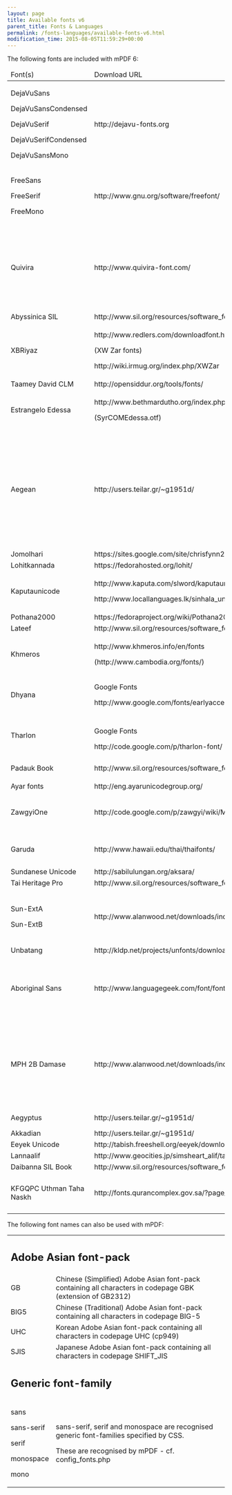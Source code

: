 ```yaml
---
layout: page
title: Available fonts v6
parent_title: Fonts & Languages
permalink: /fonts-languages/available-fonts-v6.html
modification_time: 2015-08-05T11:59:29+00:00
---
```


<p>The following fonts are included with mPDF 6:</p>
<table class="table"> <thead>
<tr>
<td>Font(s)</td>
<td>Download URL</td>
<td>Copyright / License

</td>
<td>Coverage</td>
</tr>
</thead> <tbody>
<tr>
<td>
<p>DejaVuSans</p>
<p>DejaVuSansCondensed</p>
<p>DejaVuSerif</p>
<p>DejaVuSerifCondensed</p>
<p>DejaVuSansMono</p>
</td>
<td>http://dejavu-fonts.org</td>
<td>
<p>© Bitstream</p>
<p>http://dejavu-fonts.org/wiki/License</p>
</td>
<td>[Numerous]</td>
</tr>
<tr>
<td>
<p>FreeSans</p>
<p>FreeSerif</p>
<p>FreeMono</p>
</td>
<td>http://www.gnu.org/software/freefont/</td>
<td>
<p>GNU GPL v3</p>
</td>
<td>
<p>[Numerous incl. Indic]</p>
</td>
</tr>
<tr>
<td>Quivira</td>
<td>http://www.quivira-font.com/</td>
<td>
<p><i><span>free for any use</span></i></p>
</td>
<td>
<p>Coptic</p>
<p>Buhid</p>
<p>Tagalog</p>
<p>Tagbanwa</p>
<p>Lisu</p>
</td>
</tr>
<tr>
<td>Abyssinica SIL</td>
<td>http://www.sil.org/resources/software_fonts/abyssinica-sil</td>
<td><a href="http://scripts.sil.org/ofl" target="_blank">SIL Open Font License</a></td>
<td>Ethiopic</td>
</tr>
<tr>
<td>XBRiyaz</td>
<td>
<p>http://www.redlers.com/downloadfont.html</p>
<p>(<span>XW Zar fonts)</span></p>
<p><span>http://wiki.irmug.org/index.php/XWZar</span></p>
</td>
<td><a href="http://scripts.sil.org/ofl" target="_blank">SIL Open Font License</a></td>
<td>Arabic</td>
</tr>
<tr>
<td>Taamey David CLM

</td>
<td>http://opensiddur.org/tools/fonts/</td>
<td>GNU GPL 2 

</td>
<td>Hebrew</td>
</tr>
<tr>
<td>
<p>Estrangelo Edessa</p>
</td>
<td>
<p>http://www.bethmardutho.org/index.php/resources/fonts.html</p>
<p>(SyrCOMEdessa.otf)</p>
</td>
<td>Adapted licence (free to use/share)

</td>
<td>Syriac</td>
</tr>
<tr>
<td>Aegean</td>
<td>http://users.teilar.gr/~g1951d/</td>
<td><i><span>free for any use</span></i></td>
<td>
<p>Carian</p>
<p>Lycian</p>
<p>Lydian</p>
<p>Phoenecian</p>
<p>Ugaritic</p>
<p>Linear B</p>
<p>Old Italic</p>
</td>
</tr>
<tr>
<td>Jomolhari</td>
<td>https://sites.google.com/site/chrisfynn2/home/fonts/jomolhari</td>
<td><a href="http://scripts.sil.org/ofl" target="_blank">SIL Open Font License</a></td>
<td>Tibetan</td>
</tr>
<tr>
<td>Lohitkannada</td>
<td>https://fedorahosted.org/lohit/ 

</td>
<td><a href="http://scripts.sil.org/ofl" target="_blank">SIL Open Font License</a> 

</td>
<td>Kannada</td>
</tr>
<tr>
<td>Kaputaunicode</td>
<td>
<p>http://www.kaputa.com/slword/kaputaunicode.htm</p>
<p>http://www.locallanguages.lk/sinhala_unicode_converters</p>
</td>
<td>
<p>Free</p>
<p>Sri Lanka Web Community Center</p>
</td>
<td>Sinhala</td>
</tr>
<tr>
<td>Pothana2000</td>
<td>https://fedoraproject.org/wiki/Pothana2000_fonts</td>
<td>GNU GPL v2+</td>
<td>Telugu</td>
</tr>
<tr>
<td>Lateef</td>
<td>http://www.sil.org/resources/software_fonts/lateef</td>
<td><a href="http://scripts.sil.org/ofl" target="_blank">SIL Open Font License</a></td>
<td>Sindhi</td>
</tr>
<tr>
<td>Khmeros</td>
<td>
<p>http://www.khmeros.info/en/fonts</p>
<p>(http://www.cambodia.org/fonts/)</p>
</td>
<td>LGPL Licence

</td>
<td>Khmer</td>
</tr>
<tr>
<td>Dhyana</td>
<td>
<p>Google Fonts</p>
<p>http://www.google.com/fonts/earlyaccess</p>
</td>
<td><a href="http://scripts.sil.org/ofl" target="_blank">SIL Open Font License</a> 

</td>
<td>Lao</td>
</tr>
<tr>
<td>Tharlon</td>
<td>
<p>Google Fonts</p>
http://code.google.com/p/tharlon-font/</td>
<td><a href="http://scripts.sil.org/ofl" target="_blank">SIL Open Font License</a></td>
<td>
<p>Myanmar</p>
<p>Tai Le</p>
</td>
</tr>
<tr>
<td>Padauk Book

</td>
<td>http://www.sil.org/resources/software_fonts/padauk</td>
<td><a href="http://scripts.sil.org/ofl" target="_blank">SIL Open Font License</a></td>
<td>
<p>Myanmar</p>
</td>
</tr>
<tr>
<td>Ayar fonts</td>
<td>http://eng.ayarunicodegroup.org/</td>
<td><a href="http://scripts.sil.org/ofl" target="_blank">SIL Open Font License</a> 

</td>
<td>Myanmar</td>
</tr>
<tr>
<td>ZawgyiOne</td>
<td>http://code.google.com/p/zawgyi/wiki/MyanmarFontDownload</td>
<td>
<p>Freely available.</p>
<p>No licence information available</p>
</td>
<td>
<p>Myanmar</p>
</td>
</tr>
<tr>
<td>
<p>Garuda</p>
</td>
<td>http://www.hawaii.edu/thai/thaifonts/</td>
<td>
<p>Freely available.</p>
No licence information available</td>
<td>Thai</td>
</tr>
<tr>
<td>Sundanese Unicode</td>
<td>http://sabilulungan.org/aksara/</td>
<td>GNU GPL

</td>
<td>Sundanese</td>
</tr>
<tr>
<td>Tai Heritage Pro</td>
<td>http://www.sil.org/resources/software_fonts/tai-heritage-pro</td>
<td><a href="http://scripts.sil.org/ofl" target="_blank">SIL Open Font License</a></td>
<td>Tai Viet</td>
</tr>
<tr>
<td>
<p>Sun-ExtA</p>
<p>Sun-ExtB</p>
</td>
<td>http://www.alanwood.net/downloads/index.html</td>
<td>Freeware

(Beijing ZhongYi Electronics Co)</td>
<td>
<p>Chinese</p>
<p>Japanese</p>
<p>Runic</p>
</td>
</tr>
<tr>
<td>Unbatang</td>
<td>http://kldp.net/projects/unfonts/download</td>
<td>GNU GPL

</td>
<td>Korean</td>
</tr>
<tr>
<td>
<p>Aboriginal Sans</p>
</td>
<td>http://www.languagegeek.com/font/fontdownload.html 

</td>
<td>
<p>GNU GPL 3</p>

</td>
<td>
<p>Cree</p>
<p>Canadian Aboriginal</p>
<p>Inuktuit</p>
</td>
</tr>
<tr>
<td>MPH 2B Damase</td>
<td>http://www.alanwood.net/downloads/index.html</td>
<td>(Public domain) 

</td>
<td>
<p>Glagolitic</p>
<p>Shavian</p>
<p>Osmanya</p>
<p>Kharoshthi</p>
<p>Deseret</p>
</td>
</tr>
<tr>
<td>Aegyptus</td>
<td>http://users.teilar.gr/~g1951d/</td>
<td><i><span>free for any use</span></i></td>
<td>Egyptian Hieroglyphs</td>
</tr>
<tr>
<td>Akkadian</td>
<td>http://users.teilar.gr/~g1951d/</td>
<td><i><span>free for any use</span></i></td>
<td>Cuneiforn</td>
</tr>
<tr>
<td>Eeyek Unicode</td>
<td>http://tabish.freeshell.org/eeyek/download.html</td>
<td>Freeware</td>
<td>Meetei Mayek</td>
</tr>
<tr>
<td>Lannaalif</td>
<td>http://www.geocities.jp/simsheart_alif/taithamunicode.html</td>
<td>(Unclear)</td>
<td>Tai Tham</td>
</tr>
<tr>
<td>Daibanna SIL Book</td>
<td>http://www.sil.org/resources/software_fonts/dai-banna-sil</td>
<td><a href="http://scripts.sil.org/ofl" target="_blank">SIL Open Font License</a></td>
<td>New Tai Lue</td>
</tr>
<tr>
<td>KFGQPC Uthman Taha Naskh

</td>
<td>http://fonts.qurancomplex.gov.sa/?page_id=42</td>
<td><a href="http://scripts.sil.org/ofl" target="_blank">https://www.ohloh.net/licenses/KFGQPC</a></td>
<td>
<p>Arabic</p>
<p>(Koran/Quran)</p>
</td>
</tr>
</tbody> </table>
<p>The following font names can also be used with mPDF:</p>
<table class="table"> <tbody>
<tr>
<td colspan="2">

## Adobe Asian font-pack

</td>
</tr>
<tr>
<td>
<p>GB</p>
</td>
<td>Chinese (Simplified) Adobe Asian font-pack containing all characters in codepage GBK (extension of GB2312)</td>
</tr>
<tr>
<td>BIG5</td>
<td>Chinese (Traditional) Adobe Asian font-pack containing all characters in codepage BIG-5</td>
</tr>
<tr>
<td>UHC</td>
<td>Korean Adobe Asian font-pack containing all characters in codepage UHC (cp949)</td>
</tr>
<tr>
<td>SJIS</td>
<td>Japanese Adobe Asian font-pack containing all characters in codepage SHIFT_JIS</td>
</tr>
<tr>
<td colspan="2">

## Generic font-family

</td>
</tr>
<tr>
<td>
<p>sans</p>
<p>sans-serif</p>
<p>serif</p>
<p>monospace</p>
<p>mono</p>
</td>
<td>
<p>sans-serif, serif and monospace are recognised generic font-families specified by CSS.</p>
<p>These are recognised by mPDF - cf. <span class="filename">config_fonts.php</span></p>
</td>
</tr>
</tbody> </table>

